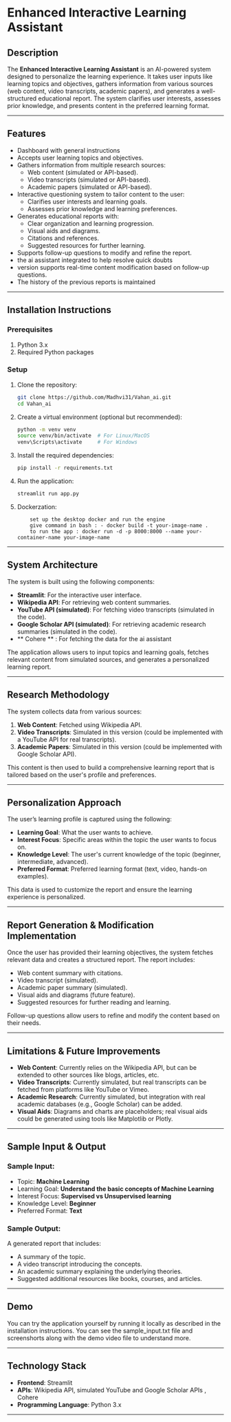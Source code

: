# Enhanced Interactive Learning Assistant

## Description
The **Enhanced Interactive Learning Assistant** is an AI-powered system designed to personalize the learning experience. It takes user inputs like learning topics and objectives, gathers information from various sources (web content, video transcripts, academic papers), and generates a well-structured educational report. The system clarifies user interests, assesses prior knowledge, and presents content in the preferred learning format.

---

## Features
- Dashboard with general instructions 
- Accepts user learning topics and objectives.
- Gathers information from multiple research sources:
  - Web content (simulated or API-based).
  - Video transcripts (simulated or API-based).
  - Academic papers (simulated or API-based).
- Interactive questioning system to tailor content to the user:
  - Clarifies user interests and learning goals.
  - Assesses prior knowledge and learning preferences.
- Generates educational reports with:
  - Clear organization and learning progression.
  - Visual aids and diagrams.
  - Citations and references.
  - Suggested resources for further learning.
- Supports follow-up questions to modify and refine the report.
- the ai assistant integrated to help resolve quick doubts
-  version  supports real-time content modification based on follow-up questions. 
- The history of the previous reports is maintained 

---

## Installation Instructions

### Prerequisites
1. Python 3.x
2. Required Python packages

### Setup
1. Clone the repository:
    ```bash
    git clone https://github.com/Madhvi31/Vahan_ai.git
    cd Vahan_ai
    ```

2. Create a virtual environment (optional but recommended):
    ```bash
    python -m venv venv
    source venv/bin/activate  # For Linux/MacOS
    venv\Scripts\activate     # For Windows
    ```

3. Install the required dependencies:
    ```bash
    pip install -r requirements.txt
    ```

4. Run the application:
    ```bash
    streamlit run app.py
    ```
5. Dockerzation:
    ``` create the docker file 
        set up the desktop docker and run the engine 
        give command in bash : - docker build -t your-image-name .
        to run the app : docker run -d -p 8000:8000 --name your-container-name your-image-name

---

## System Architecture
The system is built using the following components:
- **Streamlit**: For the interactive user interface.
- **Wikipedia API**: For retrieving web content summaries.
- **YouTube API (simulated)**: For fetching video transcripts (simulated in the code).
- **Google Scholar API (simulated)**: For retrieving academic research summaries (simulated in the code).
- ** Cohere ** : For fetching the data for the ai assistant 

The application allows users to input topics and learning goals, fetches relevant content from simulated sources, and generates a personalized learning report.

---

## Research Methodology
The system collects data from various sources:
1. **Web Content**: Fetched using Wikipedia API.
2. **Video Transcripts**: Simulated in this version (could be implemented with a YouTube API for real transcripts).
3. **Academic Papers**: Simulated in this version (could be implemented with Google Scholar API).

This content is then used to build a comprehensive learning report that is tailored based on the user's profile and preferences.

---

## Personalization Approach
The user’s learning profile is captured using the following:
- **Learning Goal**: What the user wants to achieve.
- **Interest Focus**: Specific areas within the topic the user wants to focus on.
- **Knowledge Level**: The user's current knowledge of the topic (beginner, intermediate, advanced).
- **Preferred Format**: Preferred learning format (text, video, hands-on examples).

This data is used to customize the report and ensure the learning experience is personalized.

---

## Report Generation & Modification Implementation
Once the user has provided their learning objectives, the system fetches relevant data and creates a structured report. The report includes:
- Web content summary with citations.
- Video transcript (simulated).
- Academic paper summary (simulated).
- Visual aids and diagrams (future feature).
- Suggested resources for further reading and learning.

Follow-up questions allow users to refine and modify the content based on their needs.

---

## Limitations & Future Improvements
- **Web Content**: Currently relies on the Wikipedia API, but can be extended to other sources like blogs, articles, etc.
- **Video Transcripts**: Currently simulated, but real transcripts can be fetched from platforms like YouTube or Vimeo.
- **Academic Research**: Currently simulated, but integration with real academic databases (e.g., Google Scholar) can be added.
- **Visual Aids**: Diagrams and charts are placeholders; real visual aids could be generated using tools like Matplotlib or Plotly.


---

## Sample Input & Output

### Sample Input:
- Topic: **Machine Learning**
- Learning Goal: **Understand the basic concepts of Machine Learning**
- Interest Focus: **Supervised vs Unsupervised learning**
- Knowledge Level: **Beginner**
- Preferred Format: **Text**

### Sample Output:
A generated report that includes:
- A summary of the topic.
- A video transcript introducing the concepts.
- An academic summary explaining the underlying theories.
- Suggested additional resources like books, courses, and articles.

---

## Demo

You can try the application yourself by running it locally as described in the installation instructions. You can see the sample_input.txt file and screenshorts  along with the demo video file to understand more.

---

## Technology Stack
- **Frontend**: Streamlit
- **APIs**: Wikipedia API, simulated YouTube and Google Scholar APIs , Cohere 
- **Programming Language**: Python 3.x

---


